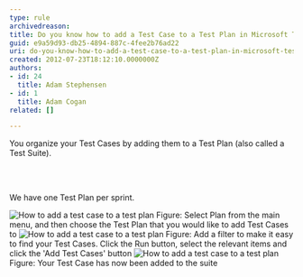 ```yaml
---
type: rule
archivedreason: 
title: Do you know how to add a Test Case to a Test Plan in Microsoft Test Manager?
guid: e9a59d93-db25-4894-887c-4fee2b76ad22
uri: do-you-know-how-to-add-a-test-case-to-a-test-plan-in-microsoft-test-manager
created: 2012-07-23T18:12:10.0000000Z
authors:
- id: 24
  title: Adam Stephensen
- id: 1
  title: Adam Cogan
related: []

---
```



<p>You organize your&#160;Test Cases by adding them to a Test Plan (also called a Test S​uite).</p>
<br><excerpt class='endintro'></excerpt><br>
<p>We have one Test Plan per sprint.</p>

<img src="/PublishingImages/add-tc-to-tp-1.jpg" alt="How to add a test case to a test plan" class="ms-rteCustom-ImageArea" />
<span class="ms-rteCustom-FigureNormal">Figure&#58; Select Plan from the main menu, and then choose the Test Plan that you would like to add Test Cases to</span>

<img src="/PublishingImages/add-tc-to-tp-2.jpg" alt="How to add a test case to a test plan" class="ms-rteCustom-ImageArea" />
<span class="ms-rteCustom-FigureNormal">Figure&#58; Add a filter to make it easy to find your Test Cases. Click the Run button, select the relevant items and click the 'Add Test Cases' button</span>

<img src="/PublishingImages/add-tc-to-tp-3.jpg" alt="How to add a test case to a test plan" class="ms-rteCustom-ImageArea" />
<span class="ms-rteCustom-FigureNormal">Figure&#58; Your Test Case has now been added to the suite</span>



